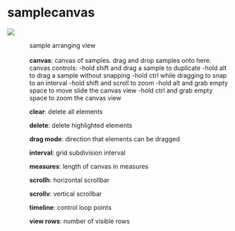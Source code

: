 
<a name=samplecanvas></a><br>
# <b>samplecanvas</b>
<img src="https://www.bespokesynth.com/docs/screenshots/samplecanvas.png"><br>
<div style="display:inline-block;margin-left:50px;">
sample arranging view<br/><br/>
<b>canvas</b>: canvas of samples. drag and drop samples onto here. canvas controls:
-hold shift and drag a sample to duplicate
-hold alt to drag a sample without snapping
-hold ctrl while dragging to snap to an interval
-hold shift and scroll to zoom
-hold alt and grab empty space to move slide the canvas view
-hold ctrl and grab empty space to zoom the canvas view<br>

<b>clear</b>: delete all elements<br>

<b>delete</b>: delete highlighted elements<br>

<b>drag mode</b>: direction that elements can be dragged<br>

<b>interval</b>: grid subdivision interval<br>

<b>measures</b>: length of canvas in measures<br>

<b>scrollh</b>: horizontal scrollbar<br>

<b>scrollv</b>: vertical scrollbar<br>

<b>timeline</b>: control loop points<br>

<b>view rows</b>: number of visible rows<br>
